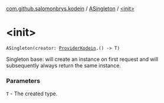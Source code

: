[com.github.salomonbrys.kodein](../index.md) / [ASingleton](index.md) / [&lt;init&gt;](.)

# &lt;init&gt;

`ASingleton(creator: `[`ProviderKodein`](../-provider-kodein/index.md)`.() -> T)`

Singleton base: will create an instance on first request and will subsequently always return the same instance.

### Parameters

`T` - The created type.